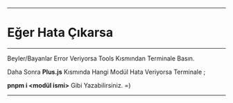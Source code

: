 --------------------------------------

# Eğer Hata Çıkarsa

--------------------------------------

Beyler/Bayanlar Error Veriyorsa Tools Kısmından Terminale Basın. 

Daha Sonra **Plus.js** Kısmında Hangi Modül Hata Veriyorsa Terminale ;

__pnpm i <modül ismi>__ Gibi Yazabilirsiniz. =)

--------------------------------------